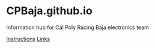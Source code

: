 # CPBaja.github.io
Information hub for Cal Poly Racing Baja electronics team

[Instructions](Instructions/instructions.md)
[Links](Links/Links.md)
